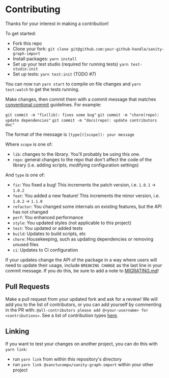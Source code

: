 # Contributing

Thanks for your interest in making a contribution!

To get started:

- Fork this repo
- Clone your fork: `git clone git@github.com:your-github-handle/sanity-graph-import`
- Install packages: `yarn install`
- Set up your test studio (required for running tests) `yarn test-studio:init`
- Set up tests: `yarn test:init` (TODO #7)

You can now run `yarn start` to compile on file changes and `yarn test:watch` to get the tests running.

Make changes, then commit them with a commit message that matches [conventional commit](https://www.conventionalcommits.org/en/v1.0.0/) guidelines. For example:

`git commit -m "fix(lib): fixes some bug"`
`git commit -m "chore(repo): update dependencies"`
`git commit -m "docs(repo): update contributors doc"`

The format of the message is `[type]([scope]): your message`

Where `scope` is one of:

- `lib`: changes to the library. You'll probably be using this one.
- `repo`: general changes to the repo that don't affect the code of the library (i.e. adding scripts, modifying configuration settings)

And `type` is one of:

- `fix`: You fixed a bug! This increments the patch version, i.e. `1.0.1` -> `1.0.2`
- `feat`: You added a new feature! This increments the minor version, i.e. `1.0.2` -> `1.1.0`
- `refactor`: You changed some internals on existing features, but the API has not changed
- `perf`: You enhanced performance
- `style`: You updated styles (not applicable to this project)
- `test`: You updated or added tests
- `build`: Updates to build scripts, etc
- `chore`: Housekeeping, such as updating dependencies or removing unused files
- `ci`: Updates to CI configuration

If your updates change the API of the package in a way where users will need to update their usage, include `BREAKING CHANGE` as the last line in your commit message. If you do this, be sure to add a note to [MIGRATING.md]('/MIGRATING.md')!


## Pull Requests

Make a pull request from your updated fork and ask for a review! We will add you to the list of contributors, or you can add yourself by commenting in the PR with: `@all-contributors please add @<your-username> for <contributions>`. See a list of contribution types [here](https://allcontributors.org/docs/en/emoji-key).

## Linking

If you want to test your changes on another project, you can do this with `yarn link`:

 - run `yarn link` from within this repository's directory
 - run `yarn link @sanctucompu/sanity-graph-import` within your other project
